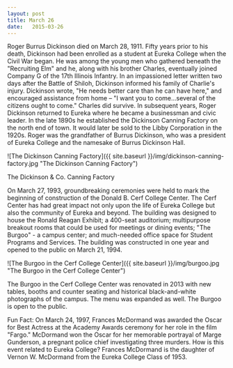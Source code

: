 ```yaml
---
layout: post
title: March 26
date:   2015-03-26
---
```



Roger Burrus Dickinson died on March 28, 1911. Fifty years prior to his death, Dickinson had been enrolled as a student at Eureka College when the Civil War began. He was among the young men who gathered beneath the "Recruiting Elm" and he, along with his brother Charles, eventually joined Company G of the 17th Illinois Infantry. In an impassioned letter written two days after the Battle of Shiloh, Dickinson informed his family of Charlie's injury. Dickinson wrote, "He needs better care than he can have here," and encouraged assistance from home &ndash; "I want you to come&hellip;several of the citizens ought to come." Charles did survive. In subsequent years, Roger Dickinson returned to Eureka where he became a businessman and civic leader. In the late 1890s he established the Dickinson Canning Factory on the north end of town. It would later be sold to the Libby Corporation in the 1920s. Roger was the grandfather of Burrus Dickinson, who was a president of Eureka College and the namesake of Burrus Dickinson Hall.

![The Dickinson Canning Factory]({{ site.baseurl }}/img/dickinson-canning-factory.jpg "The Dickinson Canning Factory")
<p class="caption">The Dickinson &amp; Co. Canning Factory</p>

On March 27, 1993, groundbreaking ceremonies were held to mark the beginning of construction of the Donald B. Cerf College Center. The Cerf Center has had great impact not only upon the life of Eureka College but also the community of Eureka and beyond. The building was designed to house the Ronald Reagan Exhibit; a 400-seat auditorium; multipurpose breakout rooms that could be used for meetings or dining events; "The Burgoo" - a campus center; and much-needed office space for Student Programs and Services. The building was constructed in one year and opened to the public on March 21, 1994.

![The Burgoo in the Cerf College Center]({{ site.baseurl }}/img/burgoo.jpg "The Burgoo in the Cerf College Center")
<p class="caption">The Burgoo in the Cerf College Center was renovated in 2013 with new tables, booths and counter seating and historical black-and-white photographs of the campus. The menu was expanded as well. The Burgoo is open to the public. </p>

Fun Fact: On March 24, 1997, Frances McDormand was awarded the Oscar for Best Actress at the Academy Awards ceremony for her role in the film "Fargo." McDormand won the Oscar for her memorable portrayal of Marge Gunderson, a pregnant police chief investigating three murders. How is this event related to Eureka College? Frances McDormand is the daughter of Vernon W. McDormand from the Eureka College Class of 1953.
